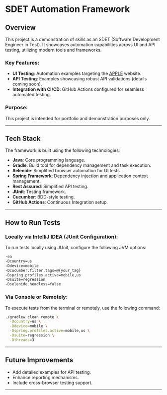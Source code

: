 # SDET Automation Framework

## Overview
This project is a demonstration of skills as an SDET (Software Development Engineer in Test). It showcases automation capabilities across UI and API testing, utilizing modern tools and frameworks.

### Key Features:
- **UI Testing**: Automation examples targeting the [APPLE](https://www.apple.com) website.
- **API Testing**: Examples showcasing robust API validations (details coming soon).
- **Integration with CI/CD**: GitHub Actions configured for seamless automated testing.

### Purpose:
This project is intended for portfolio and demonstration purposes only.

---

## Tech Stack
The framework is built using the following technologies:

- **Java**: Core programming language.
- **Gradle**: Build tool for dependency management and task execution.
- **Selenide**: Simplified browser automation for UI tests.
- **Spring Framework**: Dependency injection and application context management.
- **Rest Assured**: Simplified API testing.
- **JUnit**: Testing framework.
- **Cucumber**: BDD-style testing.
- **GitHub Actions**: Continuous Integration setup.

---

## How to Run Tests

### Locally via IntelliJ IDEA (JUnit Configuration):

To run tests locally using JUnit, configure the following JVM options:

```bash
-ea
-Dcountry=us
-Ddevice=mobile
-Dcucumber.filter.tags=@{your_tag}
-Dspring.profiles.active=mobile,us
-Dsuite=regression
-Dselenide.headless=false
```

### Via Console or Remotely:

To execute tests from the terminal or remotely, use the following command:

```bash
./gradlew clean remote \
  -Dcountry=us \
  -Ddevice=mobile \
  -Dspring.profiles.active=mobile,us \
  -Dsuite=regression \
  -Dthreads=3
```

---

## Future Improvements
- Add detailed examples for API testing.
- Enhance reporting mechanisms.
- Include cross-browser testing support.

---